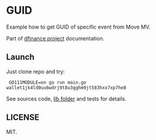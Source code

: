 # GUID

Example how to get GUID of specific event from Move MV.

Part of [dfinance project](https://dfinance.co) documentation.

## Launch 

Just clone repo and try:

     GO111MODULE=on go run main.go wallet1jk4ld0uu6wdrj9t8u3gghm9jt583hxx7xp7he8
         
See sources code, [lib folder](/lib) and tests for details.

## LICENSE

MIT.



